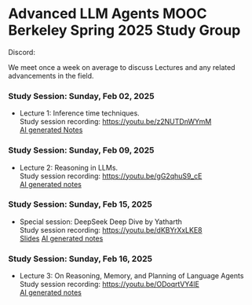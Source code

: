 # Advanced LLM Agents MOOC Berkeley Spring 2025 Study Group 

Discord:

We meet once a week on average to discuss Lectures and any related advancements in the field.

### Study Session: Sunday, Feb 02, 2025
* Lecture 1: Inference time techniques.  <br>
      Study session recording: https://youtu.be/z2NUTDnWYmM   <br>
      [AI generated Notes](Notes_Feb02_2025.pdf)

### Study Session: Sunday, Feb 09, 2025
* Lecture 2: Reasoning in LLMs. <br> 
      Study session recording: https://youtu.be/gG2qhuS9_cE <br>
      [AI generated notes](Notes_Feb09_2025.pdf)

### Study Session: Sunday, Feb 15, 2025
* Special session: DeepSeek Deep Dive by Yatharth  <br>
    Study session recording: https://youtu.be/dKBYrXxLKE8 <br>
    [Slides](reasoning_GRPO.pptx)
    [AI generated notes](Notes_Feb15_2025_deepseek.pdf)

### Study Session: Sunday, Feb 16, 2025
* Lecture 3: On Reasoning, Memory, and Planning of Language Agents <br>
    Study session recording: https://youtu.be/ODoqrtVY4lE <br>
    [AI generated notes](Notes_Feb16_2025.pdf)
